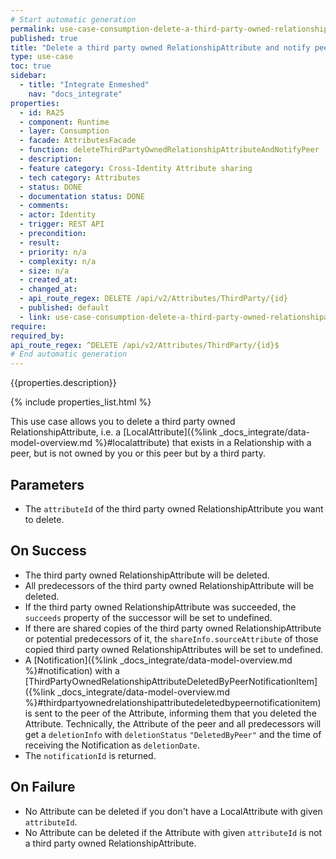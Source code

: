 ```yaml
---
# Start automatic generation
permalink: use-case-consumption-delete-a-third-party-owned-relationshipattribute-and-notify-peer
published: true
title: "Delete a third party owned RelationshipAttribute and notify peer"
type: use-case
toc: true
sidebar:
  - title: "Integrate Enmeshed"
    nav: "docs_integrate"
properties:
  - id: RA25
  - component: Runtime
  - layer: Consumption
  - facade: AttributesFacade
  - function: deleteThirdPartyOwnedRelationshipAttributeAndNotifyPeer
  - description:
  - feature category: Cross-Identity Attribute sharing
  - tech category: Attributes
  - status: DONE
  - documentation status: DONE
  - comments:
  - actor: Identity
  - trigger: REST API
  - precondition:
  - result:
  - priority: n/a
  - complexity: n/a
  - size: n/a
  - created_at:
  - changed_at:
  - api_route_regex: DELETE /api/v2/Attributes/ThirdParty/{id}
  - published: default
  - link: use-case-consumption-delete-a-third-party-owned-relationshipattribute-and-notify-peer
require:
required_by:
api_route_regex: ^DELETE /api/v2/Attributes/ThirdParty/{id}$
# End automatic generation
---
```


{{properties.description}}

{% include properties_list.html %}

This use case allows you to delete a third party owned RelationshipAttribute, i.e. a [LocalAttribute]({%link _docs_integrate/data-model-overview.md %}#localattribute) that exists in a Relationship with a peer, but is not owned by you or this peer but by a third party.

## Parameters

- The `attributeId` of the third party owned RelationshipAttribute you want to delete.

## On Success

- The third party owned RelationshipAttribute will be deleted.
- All predecessors of the third party owned RelationshipAttribute will be deleted.
- If the third party owned RelationshipAttribute was succeeded, the `succeeds` property of the successor will be set to undefined.
- If there are shared copies of the third party owned RelationshipAttribute or potential predecessors of it, the `shareInfo.sourceAttribute` of those copied third party owned RelationshipAttributes will be set to undefined.
- A [Notification]({%link _docs_integrate/data-model-overview.md %}#notification) with a [ThirdPartyOwnedRelationshipAttributeDeletedByPeerNotificationItem]({%link _docs_integrate/data-model-overview.md %}#thirdpartyownedrelationshipattributedeletedbypeernotificationitem) is sent to the peer of the Attribute, informing them that you deleted the Attribute. Technically, the Attribute of the peer and all predecessors will get a `deletionInfo` with `deletionStatus` `"DeletedByPeer"` and the time of receiving the Notification as `deletionDate`.
- The `notificationId` is returned.

## On Failure

- No Attribute can be deleted if you don't have a LocalAttribute with given `attributeId`.
- No Attribute can be deleted if the Attribute with given `attributeId` is not a third party owned RelationshipAttribute.
